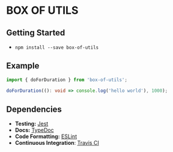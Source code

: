 # BOX OF UTILS

## Getting Started
* `npm install --save box-of-utils`

## Example

```typescript
import { doForDuration } from 'box-of-utils';

doForDuration((): void => console.log('hello world'), 1000);
```

## Dependencies
* **Testing:** [Jest](https://jestjs.io/)
* **Docs:** [TypeDoc](https://typedoc.org/)
* **Code Formatting:** [ESLint](https://eslint.org/)
* **Continuous Integration**: [Travis CI](https://travis-ci.org/)
